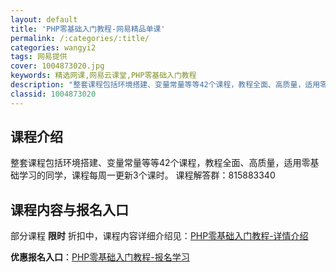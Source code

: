 ```yaml
---
layout: default
title: 'PHP零基础入门教程-网易精品单课'
permalink: /:categories/:title/
categories: wangyi2
tags: 网易提供
cover: 1004873020.jpg
keywords: 精选网课,网易云课堂,PHP零基础入门教程
description: "整套课程包括环境搭建、变量常量等等42个课程，教程全面、高质量，适用零基础学习的同学，课程每周一更新3个课时。课程解答群：815883340PHP零基础入门教程"
classid: 1004873020
---
```


## 课程介绍

整套课程包括环境搭建、变量常量等等42个课程，教程全面、高质量，适用零基础学习的同学，课程每周一更新3个课时。
课程解答群：815883340

## 课程内容与报名入口

部分课程 **限时** 折扣中，课程内容详细介绍见：[PHP零基础入门教程-详情介绍](https://study.163.com/course/introduction/1004873020.htm?share=1&shareId=1025206652&utm_campaign=share&utm_medium=iphoneShare&utm_source=&utm_u=1025206652)

**优惠报名入口**：[PHP零基础入门教程-报名学习](https://study.163.com/course/introduction/1004873020.htm?share=1&shareId=1025206652&utm_campaign=share&utm_medium=iphoneShare&utm_source=&utm_u=1025206652)

